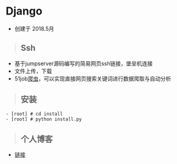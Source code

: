 
# Django
- 创建于 2018.5月

>## Ssh

- 基于jumpserver源码编写的简易网页ssh链接，堡垒机连接
- 文件上传，下载
- 51job[爬虫](http://lxa.kim/scrapys/fjob/)，可以实现直接网页搜索关键词进行数据爬取与自动分析

>## 安装
```
- [root] # cd install
- [root] # python install.py
```
>## 个人博客

- [链接](http://www.lxxx.site)
